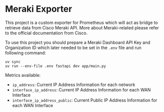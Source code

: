 # Meraki Exporter

This project is a custom exporter for Prometheus which will act as bridge to retrieve data from Cisco Meraki API.
More about Meraki-related please refer to the official documentation from Cisco.

To use this project you should prepare a Meraki Dashboard API Key and Organization ID which later needed to be set in the `.env` file and run following command:
```
uv sync
uv run --env-file .env fastapi dev app/main.py
```

Metrics available:
- `ip_address`: Current IP Address Information for each network
- `interface_ip_address`: Current IP Address Information for each WAN Interface
- `interface_ip_address_public`: Current Public IP Address Information for each WAN Interface
